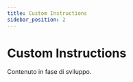 ```yaml
---
title: Custom Instructions
sidebar_position: 2
---
```


# Custom Instructions

Contenuto in fase di sviluppo.
